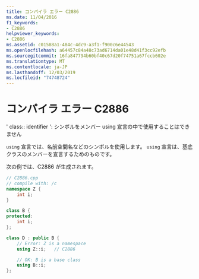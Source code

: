 ```yaml
---
title: コンパイラ エラー C2886
ms.date: 11/04/2016
f1_keywords:
- C2886
helpviewer_keywords:
- C2886
ms.assetid: c01588a1-484c-4dc9-a3f1-f900c6e44543
ms.openlocfilehash: a64457c84a48c73ad6714da01e48d41f3cc92efb
ms.sourcegitcommit: 16fa847794b60bf40c67d20f74751a67fccb602e
ms.translationtype: MT
ms.contentlocale: ja-JP
ms.lasthandoff: 12/03/2019
ms.locfileid: "74748724"
---
```

# <a name="compiler-error-c2886"></a>コンパイラ エラー C2886

' class:: identifier ': シンボルをメンバー using 宣言の中で使用することはできません

`using` 宣言では、名前空間名などのシンボルを使用します。 `using` 宣言は、基底クラスのメンバーを宣言するためのものです。

次の例では、C2886 が生成されます。

```cpp
// C2886.cpp
// compile with: /c
namespace Z {
    int i;
}

class B {
protected:
    int i;
};

class D : public B {
    // Error: Z is a namespace
    using Z::i;   // C2886

    // OK: B is a base class
    using B::i;
};
```
